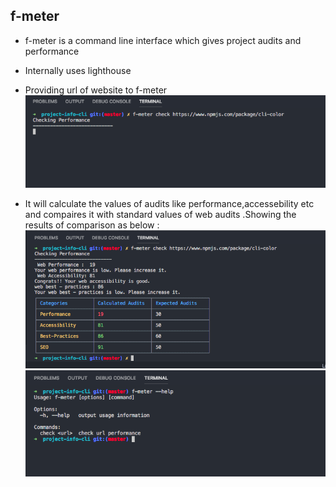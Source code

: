 ## f-meter 
- f-meter is a command line interface which gives project audits and performance
- Internally uses lighthouse
- Providing url of website to f-meter
  ![Screenshot](ss/f-meter-cmd.png)

- It will calculate the values of audits like performance,accessebility etc and compaires it with standard values of web audits .Showing the results of comparison as below :
![Screenshot](ss/project-audits.png)
![Screenshot](ss/f-meter-help.png)
